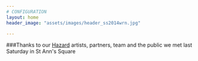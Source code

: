 ```yaml
---
# CONFIGURATION
layout: home
header_image: "assets/images/header_ss2014wrn.jpg"

---
```

###Thanks to our [Hazard](/current/2014-hazard) artists, partners, team and the public we met last Saturday in St Ann's Square
